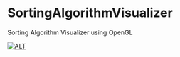 # SortingAlgorithmVisualizer
Sorting Algorithm Visualizer using OpenGL

[![ALT](https://img.youtube.com/vi/YxuurzUx2lY/0.jpg)](https://www.youtube.com/watch?v=YxuurzUx2lY)
